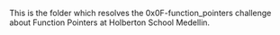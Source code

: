 This is the folder which resolves the 0x0F-function_pointers challenge about Function Pointers at Holberton School Medellin.